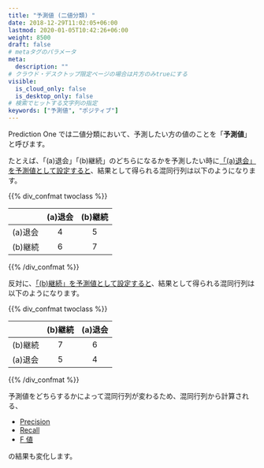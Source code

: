 ```yaml
---
title: "予測値 (二値分類) "
date: 2018-12-29T11:02:05+06:00
lastmod: 2020-01-05T10:42:26+06:00
weight: 8500
draft: false
# metaタグのパラメータ
meta:
  description: ""
# クラウド・デスクトップ限定ページの場合は片方のみtrueにする
visible:
  is_cloud_only: false
  is_desktop_only: false
# 検索でヒットする文字列の指定
keywords: ["予測値", "ポジティブ"]
---
```


Prediction One では二値分類において、予測したい方の値のことを「**予測値**」と呼びます。

たとえば、「(a)退会」「(b)継続」のどちらになるかを予測したい時に<u>「(a)退会」を予測値として設定すると</u>、結果として得られる混同行列は以下のようになります。

{{% div_confmat twoclass %}}

|         | (a)退会 | (b)継続 |
| :------ | :-----: | :-----: |
| (a)退会 |    4    |    5    |
| (b)継続 |    6    |    7    |

{{% /div_confmat %}}

反対に、<u>「(b)継続」を予測値として設定すると</u>、結果として得られる混同行列は以下のようになります。

{{% div_confmat twoclass %}}

|         | (b)継続 | (a)退会 |
| :------ | :-----: | :-----: |
| (b)継続 |    7    |    6    |
| (a)退会 |    5    |    4    |

{{% /div_confmat %}}

予測値をどちらするかによって混同行列が変わるため、混同行列から計算される、

- <a href="../precision/index.html">Precision</a>
- <a href="../recall/index.html">Recall</a>
- <a href="../f_value/index.html">F 値</a>

の結果も変化します。
